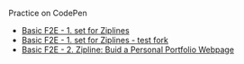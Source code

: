 
Practice on CodePen
- [Basic F2E - 1. set for Ziplines](http://codepen.io/shuk/full/dYLjgM)
- [Basic F2E - 1. set for Ziplines - test fork](http://codepen.io/shuk/full/GpLBPm)
- [Basic F2E - 2. Zipline: Buid a Personal Portfolio Webpage](http://codepen.io/shuk/full/ojOMmx/)
